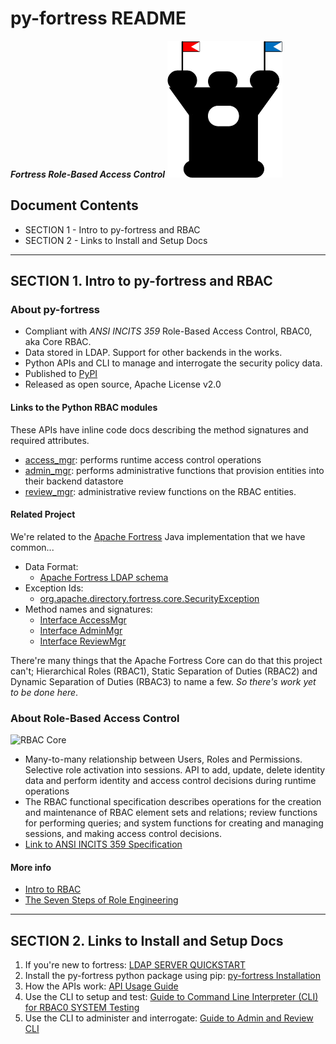 # py-fortress README

_**Fortress Role-Based Access Control**_ 
![py-fortress](images/FortressLogo-small.png "fortress rbac")

## Document Contents
 * SECTION 1 - Intro to py-fortress and RBAC
 * SECTION 2 - Links to Install and Setup Docs
__________________________________________________________________________________
## SECTION 1. Intro to py-fortress and RBAC

### About py-fortress
 * Compliant with *ANSI INCITS 359* Role-Based Access Control, RBAC0, aka Core RBAC.
 * Data stored in LDAP. Support for other backends in the works.
 * Python APIs and CLI to manage and interrogate the security policy data.
 * Published to [PyPI](https://pypi.python.org/pypi/py-fortress)
 * Released as open source, Apache License v2.0 

#### Links to the Python RBAC modules
These APIs have inline code docs describing the method signatures and required attributes. 
 * [access_mgr](https://github.com/shawnmckinney/py-fortress/blob/master/pyfortress/impl/access_mgr.py): performs runtime access control operations
 * [admin_mgr](https://github.com/shawnmckinney/py-fortress/blob/master/pyfortress/impl/admin_mgr.py): performs administrative functions that provision entities into their backend datastore 
 * [review_mgr](https://github.com/shawnmckinney/py-fortress/blob/master/pyfortress/impl/review_mgr.py): administrative review functions on the RBAC entities.
   
#### Related Project
We're related to the [Apache Fortress](http://directory.apache.org/fortress) Java implementation that we have common...
 * Data Format:
    * [Apache Fortress LDAP schema](https://github.com/apache/directory-fortress-core/blob/master/ldap/schema/fortress.schema)
 * Exception Ids:
    * [org.apache.directory.fortress.core.SecurityException](http://directory.apache.org/fortress/gen-docs/latest/apidocs/org/apache/directory/fortress/core/SecurityException.html)
 * Method names and signatures:
    * [Interface AccessMgr](http://directory.apache.org/fortress/gen-docs/latest/apidocs/org/apache/directory/fortress/core/AccessMgr.html)
    * [Interface AdminMgr](http://directory.apache.org/fortress/gen-docs/latest/apidocs/org/apache/directory/fortress/core/AdminMgr.html)
    * [Interface ReviewMgr](http://directory.apache.org/fortress/gen-docs/latest/apidocs/org/apache/directory/fortress/core/ReviewMgr.html)
    
There're many things that the Apache Fortress Core can do that this project can't; Hierarchical Roles (RBAC1), Static Separation of Duties (RBAC2) and Dynamic Separation of Duties (RBAC3) to name a few.
_*So there's work yet to be done here*_.    
     
### About Role-Based Access Control
 ![RBAC Core](images/RbacCore.png "RBAC0 - The 'Core'")
 * Many-to-many relationship between Users, Roles and Permissions. Selective role activation into sessions. 
API to add, update, delete identity data and perform identity and access control decisions during runtime operations
 * The RBAC functional specification describes operations for the creation and maintenance of RBAC element sets and relations; 
review functions for performing queries; and system functions for creating and managing sessions, and making access control decisions.
 * [Link to ANSI INCITS 359 Specification](http://profsandhu.com/journals/tissec/ANSI+INCITS+359-2004.pdf)

#### More info
 * [Intro to RBAC](http://directory.apache.org/fortress/user-guide/1-intro-rbac.html)
 * [The Seven Steps of Role Engineering](https://iamfortress.net/2015/03/05/the-seven-steps-of-role-engineering/)
__________________________________________________________________________________
## SECTION 2. Links to Install and Setup Docs
1. If you're new to fortress: [LDAP SERVER QUICKSTART](https://github.com/shawnmckinney/py-fortress/tree/master/pyfortress/doc/README-QUICKSTART.md) 
2. Install the py-fortress python package using pip: [py-fortress Installation](https://github.com/shawnmckinney/py-fortress/tree/master/pyfortress/doc/README-INSTALL.md)
3. How the APIs work: [API Usage Guide](https://github.com/shawnmckinney/py-fortress/tree/master/pyfortress/doc/README-API.md)
4. Use the CLI to setup and test: [Guide to Command Line Interpreter (CLI) for RBAC0 SYSTEM Testing](https://github.com/shawnmckinney/py-fortress/tree/master/pyfortress/doc/README-CLI-AUTH.md)  
5. Use the CLI to administer and interrogate: [Guide to Admin and Review CLI](https://github.com/shawnmckinney/py-fortress/tree/master/pyfortress/doc/README-CLI.md)  
